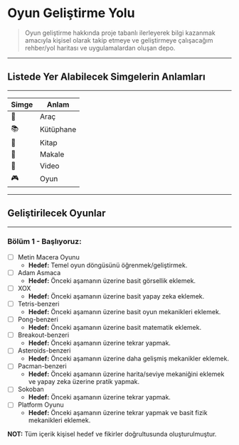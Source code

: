 # Oyun Geliştirme Yolu
> Oyun geliştirme hakkında proje tabanlı ilerleyerek bilgi kazanmak amacıyla kişisel olarak takip etmeye ve geliştirmeye çalışacağım rehber/yol haritası ve uygulamalardan oluşan depo.
  
---
## Listede Yer Alabilecek Simgelerin Anlamları
---
| Simge          | Anlam      |
|----------------|------------|
| :hammer:       | Araç       |
| :books:        | Kütüphane  |
| :book:         | Kitap      |
| :memo:         | Makale     |
| :movie_camera: | Video      |
| :video_game:   | Oyun       |
  

---
## Geliştirilecek Oyunlar
---
### Bölüm 1 - Başlıyoruz:
  
- [ ] Metin Macera Oyunu
    - **Hedef:** Temel oyun döngüsünü öğrenmek/geliştirmek.
- [ ] Adam Asmaca
    - **Hedef:** Önceki aşamanın üzerine basit görsellik eklemek.
- [ ] XOX
    - **Hedef:** Önceki aşamanın üzerine basit yapay zeka eklemek.
- [ ] Tetris-benzeri
    - **Hedef:** Önceki aşamanın üzerine basit oyun mekanikleri eklemek.
- [ ] Pong-benzeri
    - **Hedef:** Önceki aşamanın üzerine basit matematik eklemek.
- [ ] Breakout-benzeri
    - **Hedef:** Önceki aşamanın üzerine tekrar yapmak.
- [ ] Asteroids-benzeri
    - **Hedef:** Önceki aşamanın üzerine daha gelişmiş mekanikler eklemek.
- [ ] Pacman-benzeri
    - **Hedef:** Önceki aşamanın üzerine harita/seviye mekaniğini eklemek ve yapay zeka üzerine pratik yapmak.
- [ ] Sokoban
    - **Hedef:** Önceki aşamanın üzerine tekrar yapmak.
- [ ] Platform Oyunu
    - **Hedef:** Önceki aşamanın üzerine tekrar yapmak ve basit fizik mekanikleri eklemek.


**NOT:** Tüm içerik kişisel hedef ve fikirler doğrultusunda oluşturulmuştur.
